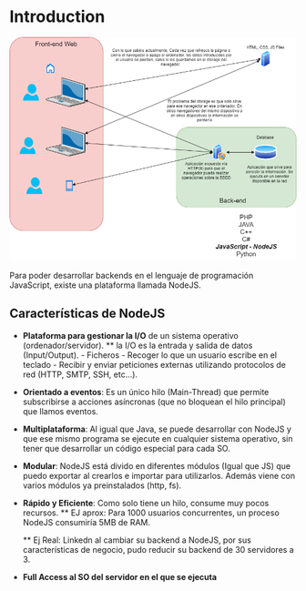 # Introduction

![Backend vs Frontend](./images/backend-vs-frontend.png)

Para poder desarrollar backends en el lenguaje de programación JavaScript, existe una plataforma llamada NodeJS.

## Características de NodeJS

- **Plataforma para gestionar la I/O** de un sistema operativo (ordenador/servidor).
    ** la I/O es la entrada y salida de datos (Input/Output).
        - Ficheros
        - Recoger lo que un usuario escribe en el teclado
        - Recibir y enviar peticiones externas utilizando protocolos de red (HTTP, SMTP, SSH, etc...).

- **Orientado a eventos**: Es un único hilo (Main-Thread) que permite subscribirse a acciones asíncronas (que no bloquean el hilo principal) que llamos eventos.

- **Multiplataforma**: Al igual que Java, se puede desarrollar con NodeJS y que ese mismo programa se ejecute en cualquier sistema operativo, sin tener que desarrollar un código especial para cada SO.

- **Modular**: NodeJS está divido en diferentes módulos (Igual que JS) que puedo exportar al crearlos e importar para utilizarlos. Además viene con varios módulos ya preinstalados (http, fs).

- **Rápido y Eficiente**: Como solo tiene un hilo, consume muy pocos recursos.
    ** EJ aprox: Para 1000 usuarios concurrentes, un proceso NodeJS consumiría 5MB de RAM.

    ** Ej Real: Linkedn al cambiar su backend a NodeJS, por sus características de negocio, pudo reducir su backend de 30 servidores a 3.

- **Full Access al SO del servidor en el que se ejecuta**
